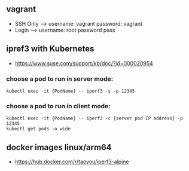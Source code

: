 ## vagrant
* SSH Only --> username: vagrant password: vagrant
* Login --> username: root password pass

## ipref3 with Kubernetes
* https://www.suse.com/support/kb/doc/?id=000020954
### choose a pod to run in server mode:
    kubectl exec -it {PodName} -- iperf3 -s -p 12345
### choose a pod to run in client mode:
    kubectl exec -it {PodName} -- iperf3 -c {server pod IP address} -p 12345
    kubectl get pods -o wide

## docker images linux/arm64
* https://hub.docker.com/r/taoyou/iperf3-alpine
